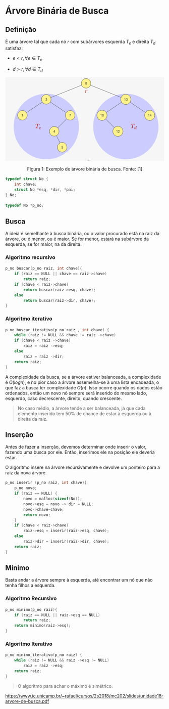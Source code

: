 # Árvore Binária de Busca

## Definição

É uma árvore tal que cada nó $r$ com subárvores esquerda $T_e$ e direita $T_d$ satisfaz:

- $e<r, \forall e \in T_e$

- $d>r, \forall d \in T_d$

![](assets/arvore_binaria_16_23_41.png)
<div style="text-align: center">
<p>
Figura 1: Exemplo de árvore binária de busca. Fonte: [1]
</p>
</div>

```c
typedef struct No {
    int chave;
    struct No *esq, *dir, *pai;
} No;

typedef No *p_no;

```

## Busca

A ideia é semelhante à busca binária, ou o valor procurado está na raiz da árvore, ou é menor, ou é maior. Se for menor, estará na subárvore da esquerda, se for maior, na da direita.

### Algoritmo recursivo

```c
p_no buscar(p_no raiz, int chave){
    if (raiz == NULL || chave == raiz->chave)
        return raiz;
    if (chave < raiz->chave)
        return buscar(raiz->esq, chave);
    else
        return buscar(raiz->dir, chave);
}
```

### Algoritmo iterativo

```c
p_no buscar_iterativo(p_no raiz , int chave) {
    while (raiz != NULL && chave != raiz ->chave)
    if (chave < raiz ->chave)
        raiz = raiz ->esq;
    else
        raiz = raiz ->dir;
    return raiz;
}
```

A complexidade da busca, se a árvore estiver balanceada, a complexidade é $O(log n)$, e no pior caso a árvore assemelha-se à uma lista encadeada, o que faz a busca ter complexidade $O(n)$. Isso ocorre quando os dados estão ordenados, então um novo nó sempre será inserido do mesmo lado, esquerdo, caso decrescente, direito, quando crescente.

> No caso médio, a árvore tende a ser balanceada, já que cada elemento inserido tem 50% de chance de estar à esquerda ou à direita da raiz.

## Inserção

Antes de fazer a inserção, devemos determinar onde inserir o valor, fazendo uma busca por ele. Então, inserimos ele na posição ele deveria estar.

O algoritmo insere na árvore recursivamente e devolve um ponteiro para a raiz da nova árvore.

```c
p_no inserir (p_no raiz, int chave){
    p_no novo;
    if (raiz == NULL) {
        novo = malloc(sizeof(No));
        novo->esq = novo -> dir = NULL;
        novo->chave=chave;
        return novo;
    }
    if (chave < raiz->chave)
        raiz->esq = inserir(raiz->esq, chave);
    else 
        raiz->dir = inserir(raiz->dir, chave);
    return raiz;
}
```

## Mínimo

Basta andar a árvore sempre à esquerda, até encontrar um nó que não tenha filhos a esquerda.

### Algoritmo Recursivo

```c
p_no minimo(p_no raiz){
    if (raiz == NULL || raiz->esq == NULL)
        return raiz;
    return minimo(raiz->esq);
}

```

### Algoritmo Iterativo

```c
p_no minimo_iterativo(p_no raiz) {
    while (raiz != NULL && raiz ->esq != NULL)
        raiz = raiz ->esq;
    return raiz;
}
```

> O algoritmo para achar o máximo é simétrico.


https://www.ic.unicamp.br/~rafael/cursos/2s2018/mc202/slides/unidade18-arvore-de-busca.pdf